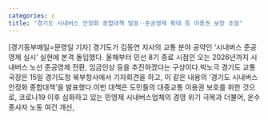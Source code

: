 ```yaml
---
categories: c
title: "경기도 시내버스 안정화 종합대책 발표‥준공영제 확대 등 이용권 보장 초점"
---
```

[경기동부매일=문영일 기자] 경기도가 김동연 지사의 교통 분야 공약인 ‘시내버스 준공영제 실시’ 실현에 본격 돌입했다. 올해부터 민선 8기 종료 시점인 오는 2026년까지 시내버스 노선 준공영제 전환, 임금인상 등을 추진하겠다는 구상이다.박노극 경기도 교통국장은 15일 경기도청 북부청사에서 기자회견을 하고, 이 같은 내용의 ‘경기도 시내버스 안정화 종합대책’을 발표했다.이번 대책은 도민들의 대중교통 이용권 보호를 위한 것으로, 코로나19 이후 심화하고 있는 민영제 시내버스업체의 경영 위기 극복과 더불어, 운수종사자 노동 여건 개선,